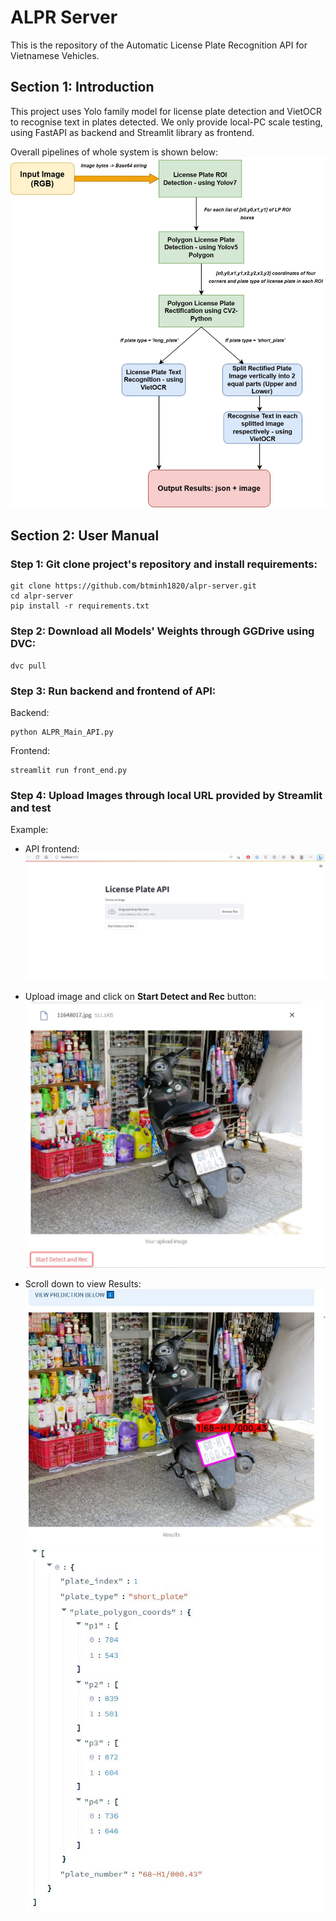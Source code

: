 # ALPR Server 
This is the repository of the Automatic License Plate Recognition API for Vietnamese Vehicles.

## Section 1: Introduction

This project uses Yolo family model for license plate detection and VietOCR to recognise text in plates detected. We only provide local-PC scale testing, using FastAPI as backend and Streamlit library as frontend. 

Overall pipelines of whole system is shown below:
![Pipeline](./readme_images/alpr_flow_chart.jpg)


## Section 2: User Manual

### Step 1: Git clone project's repository and install requirements:
```
git clone https://github.com/btminh1820/alpr-server.git
cd alpr-server
pip install -r requirements.txt
```

### Step 2: Download all Models' Weights through GGDrive using DVC:
```
dvc pull
```

### Step 3: Run backend and frontend of API:
Backend: 
```
python ALPR_Main_API.py
```

Frontend: 
```
streamlit run front_end.py
```

### Step 4: Upload Images through local URL provided by Streamlit and test

Example:
- API frontend:
![frontend](./readme_images/frontend.JPG)

- Upload image and click on **Start Detect and Rec** button:
![upload_image](./readme_images/uploaded_image.JPG)

- Scroll down to view Results:
![result_image](./readme_images/res_image.JPG)
![result_json](./readme_images/res_json.JPG)

